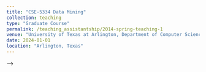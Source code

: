 ```yaml
---
title: "CSE-5334 Data Mining"
collection: teaching
type: "Graduate Course"
permalink: /teaching_assistantship/2014-spring-teaching-1
venue: "University of Texas at Arlington, Department of Computer Science and Engineering"
date: 2024-01-01
location: "Arlington, Texas"
---
```


<!-- <!-- This is a description of a teaching experience. You can use markdown like any other post. -->

<!-- Heading 1
======

Heading 2
======

Heading 3
====== --> -->